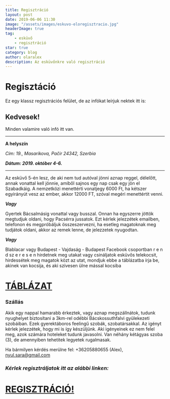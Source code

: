 ```yaml
---
title: Regisztráció
layout: post
date: 2019-06-06 11:30
image: "/assets/images/eskuvo-eloregisztracio.jpg"
headerImage: true
tag:
    - esküvő
    - regisztráció
star: true
category: blog
author: olaralex
description: Az esküvőnkre való regisztráció
---
```


# Regisztáció

Ez egy klassz regisztrációs felület, de az infókat leírjuk nektek itt is:

## Kedvesek!

Minden valamire való infó itt van.

---

**A helyszín**

_Cím: 19., Masarikova, Pačir 24342, Szerbia_

**_Dátum: 2019. október 4-6._**

---

Az esküvő 5-én lesz, de aki nem tud autóval jönni aznap reggel, délelőtt, annak vonattal kell jönnie, amiből sajnos egy nap csak egy jön el Szabadkáig. A nemzetközi menettérti vonatjegy 6000 Ft, ha kétszer egyirányút vesz az ember, akkor 12000 FT, szóval megéri menettértit venni.

**_Vagy_**

Gyertek Bácsalmásig vonattal vagy busszal. Onnan ha egyszerre jöttök megtudjuk oldani, hogy Pacsérra jussatok. Ezt kérlek jelezzétek emailben, telefonon és megpróbáljuk összeszervezni, ha esetleg magatoknak meg tudjátok oldani, akkor az remek lenne, de jelezzetek nyugodtan.

**_Vagy_**

Blablacar vagy Budapest - Vajdaság - Budapest Facebook csoportban r e n d sz e r e s e n hirdetnek meg utakat vagy csináljatok esküvős telekocsit, hirdessétek meg magatok közt az utat, mondjuk ebbe a táblázatba írja be, akinek van kocsija, és aki szívesen ülne mással kocsiba

<h1>
    <a href="https://docs.google.com/spreadsheets/d/1oz6VjVT4ljVmG9OjRPeWTvwz3Y5xXNujOEFI74as7Xw/edit?usp=sharing">TÁBLÁZAT</a>
</h1>

### Szállás

Akik egy nappal hamarabb érkeztek, vagy aznap megszállnátok, tudunk nyughelyet biztosítani a 3km-rel odébbi Bácskossuthfalvi gyülekezeti szobáiban.
Ezek gyerektáboros feelingű szobák, szobatársakkal. Az igényt kérlek jelezzétek, hogy mi is így készüljünk.
Aki igényeinek ez nem felel meg, azok számára hoteleket tudunk javasolni.
Van néhány kétágyas szoba (3), de amennyiben tehetitek legyetek rugalmasak.

Ha bármilyen kérdés merülne fel: +36205880655 (Alex), nyul.sara@gmail.com

### **_Kérlek regisztráljatok itt az alábbi linken:_**

<h1>
    <a href="https://forms.gle/AKuppshF3o371iDq9">REGISZTRÁCIÓ!</a>
</h1>
